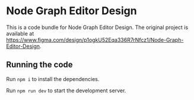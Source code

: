 
  # Node Graph Editor Design

  This is a code bundle for Node Graph Editor Design. The original project is available at https://www.figma.com/design/p1ogkU52Eqa336R7rNfcz1/Node-Graph-Editor-Design.

  ## Running the code

  Run `npm i` to install the dependencies.

  Run `npm run dev` to start the development server.
  